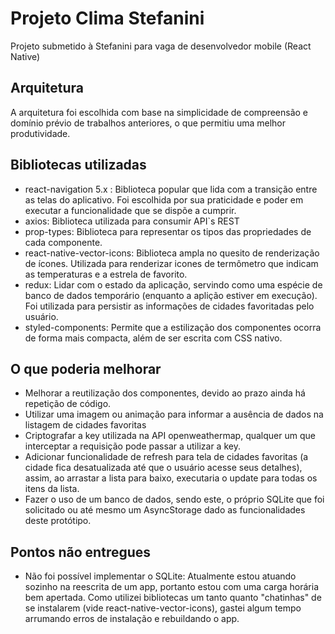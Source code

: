 # Projeto Clima Stefanini

Projeto submetido à Stefanini para vaga de desenvolvedor mobile (React Native)

## Arquitetura

A arquitetura foi escolhida com base na simplicidade de compreensão e domínio
prévio de trabalhos anteriores, o que permitiu uma melhor produtividade.

## Bibliotecas utilizadas

- react-navigation 5.x : Biblioteca popular que lida com a transição entre as
  telas do aplicativo. Foi escolhida por sua praticidade e poder em executar a
  funcionalidade que se dispõe a cumprir.
- axios: Biblioteca utilizada para consumir API`s REST
- prop-types: Biblioteca para representar os tipos das propriedades de cada
  componente.
- react-native-vector-icons: Biblioteca ampla no quesito de renderização de
  ícones. Utilizada para renderizar icones de termômetro que indicam as
  temperaturas e a estrela de favorito.
- redux: Lidar com o estado da aplicação, servindo como uma espécie de banco de
  dados temporário (enquanto a aplição estiver em execução). Foi utilizada para
  persistir as informações de cidades favoritadas pelo usuário.
- styled-components: Permite que a estilização dos componentes ocorra de forma
  mais compacta, além de ser escrita com CSS nativo.

## O que poderia melhorar

- Melhorar a reutilização dos componentes, devido ao prazo ainda há repetição de
  código.
- Utilizar uma imagem ou animação para informar a ausência de dados na listagem
  de cidades favoritas
- Criptografar a key utilizada na API openweathermap, qualquer um que
  interceptar a requisição pode passar a utilizar a key.
- Adicionar funcionalidade de refresh para tela de cidades favoritas (a cidade
  fica desatualizada até que o usuário acesse seus detalhes), assim, ao arrastar
  a lista para baixo, executaria o update para todas os itens da lista.
- Fazer o uso de um banco de dados, sendo este, o próprio SQLite que foi
  solicitado ou até mesmo um AsyncStorage dado as funcionalidades deste
  protótipo.

## Pontos não entregues

- Não foi possível implementar o SQLite: Atualmente estou atuando sozinho na
  reescrita de um app, portanto estou com uma carga horária bem apertada. Como
  utilizei bibliotecas um tanto quanto "chatinhas" de se instalarem (vide
  react-native-vector-icons), gastei algum tempo arrumando erros de instalação e
  rebuildando o app.
